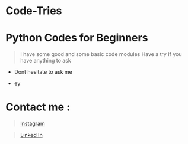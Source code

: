 # Code-Tries
# Python Codes for Beginners
> I have some good and some basic code modules
> Have a try
> If you have anything to ask
+ Dont hesitate to ask me
- ey



# Contact me :
  > [Instagram](https://www.instagram.com/ege.g.smr?igsh=MTVsd2ZoaWV5MzNqYg==)

  > [Lınked In](https://tr.linkedin.com/in/ahmet-ege-s%C3%BCmer-a570942b3)
